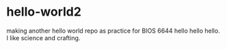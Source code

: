 # hello-world2
making another hello world repo as practice for BIOS 6644
hello hello hello. I like science and crafting. 
